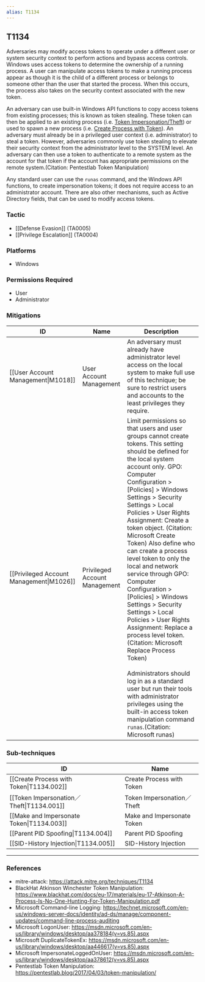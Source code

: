```yaml
---
alias: T1134
---
```


## T1134

Adversaries may modify access tokens to operate under a different user or system security context to perform actions and bypass access controls. Windows uses access tokens to determine the ownership of a running process. A user can manipulate access tokens to make a running process appear as though it is the child of a different process or belongs to someone other than the user that started the process. When this occurs, the process also takes on the security context associated with the new token.

An adversary can use built-in Windows API functions to copy access tokens from existing processes; this is known as token stealing. These token can then be applied to an existing process (i.e. [Token Impersonation/Theft](https://attack.mitre.org/techniques/T1134/001)) or used to spawn a new process (i.e. [Create Process with Token](https://attack.mitre.org/techniques/T1134/002)). An adversary must already be in a privileged user context (i.e. administrator) to steal a token. However, adversaries commonly use token stealing to elevate their security context from the administrator level to the SYSTEM level. An adversary can then use a token to authenticate to a remote system as the account for that token if the account has appropriate permissions on the remote system.(Citation: Pentestlab Token Manipulation)

Any standard user can use the <code>runas</code> command, and the Windows API functions, to create impersonation tokens; it does not require access to an administrator account. There are also other mechanisms, such as Active Directory fields, that can be used to modify access tokens.


### Tactic
- [[Defense Evasion]] (TA0005)
- [[Privilege Escalation]] (TA0004)

### Platforms
- Windows

### Permissions Required
- User
- Administrator

### Mitigations

| ID | Name | Description |
| --- | --- | --- |
| [[User Account Management\|M1018]] | User Account Management | An adversary must already have administrator level access on the local system to make full use of this technique; be sure to restrict users and accounts to the least privileges they require.   |
| [[Privileged Account Management\|M1026]] | Privileged Account Management | Limit permissions so that users and user groups cannot create tokens. This setting should be defined for the local system account only. GPO: Computer Configuration > [Policies] > Windows Settings > Security Settings > Local Policies > User Rights Assignment: Create a token object. (Citation: Microsoft Create Token) Also define who can create a process level token to only the local and network service through GPO: Computer Configuration > [Policies] > Windows Settings > Security Settings > Local Policies > User Rights Assignment: Replace a process level token.(Citation: Microsoft Replace Process Token)<br /><br />Administrators should log in as a standard user but run their tools with administrator privileges using the built-in access token manipulation command <code>runas</code>.(Citation: Microsoft runas) |

### Sub-techniques

| ID | Name |
| --- | --- |
| [[Create Process with Token\|T1134.002]] | Create Process with Token |
| [[Token Impersonation／Theft\|T1134.001]] | Token Impersonation／Theft |
| [[Make and Impersonate Token\|T1134.003]] | Make and Impersonate Token |
| [[Parent PID Spoofing\|T1134.004]] | Parent PID Spoofing |
| [[SID-History Injection\|T1134.005]] | SID-History Injection |


---
### References

- mitre-attack: https://attack.mitre.org/techniques/T1134
- BlackHat Atkinson Winchester Token Manipulation: https://www.blackhat.com/docs/eu-17/materials/eu-17-Atkinson-A-Process-Is-No-One-Hunting-For-Token-Manipulation.pdf
- Microsoft Command-line Logging: https://technet.microsoft.com/en-us/windows-server-docs/identity/ad-ds/manage/component-updates/command-line-process-auditing
- Microsoft LogonUser: https://msdn.microsoft.com/en-us/library/windows/desktop/aa378184(v=vs.85).aspx
- Microsoft DuplicateTokenEx: https://msdn.microsoft.com/en-us/library/windows/desktop/aa446617(v=vs.85).aspx
- Microsoft ImpersonateLoggedOnUser: https://msdn.microsoft.com/en-us/library/windows/desktop/aa378612(v=vs.85).aspx
- Pentestlab Token Manipulation: https://pentestlab.blog/2017/04/03/token-manipulation/

